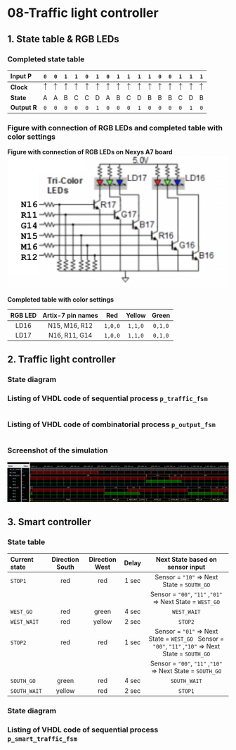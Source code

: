 # 08-Traffic light controller

## 1. State table & RGB LEDs

### Completed state table

| **Input P** | `0` | `0` | `1` | `1` | `0` | `1` | `0` | `1` | `1` | `1` | `1` | `0` | `0` | `1` | `1` | `1` |
| :-- | :-: | :-: | :-: | :-: | :-: | :-: | :-: | :-: | :-: | :-: | :-: | :-: | :-: | :-: | :-: | :-: |
| **Clock** | ![rising](Images/eq_uparrow.png) | ![rising](Images/eq_uparrow.png) | ![rising](Images/eq_uparrow.png) | ![rising](Images/eq_uparrow.png) | ![rising](Images/eq_uparrow.png) | ![rising](Images/eq_uparrow.png) | ![rising](Images/eq_uparrow.png) | ![rising](Images/eq_uparrow.png) | ![rising](Images/eq_uparrow.png) | ![rising](Images/eq_uparrow.png) | ![rising](Images/eq_uparrow.png) | ![rising](Images/eq_uparrow.png) | ![rising](Images/eq_uparrow.png) | ![rising](Images/eq_uparrow.png) | ![rising](Images/eq_uparrow.png) | ![rising](Images/eq_uparrow.png) |
| **State** | A | A | B | C | C | D | A | B | C | D | B | B | B | C | D | B |
| **Output R** | `0` | `0` | `0` | `0` | `0` | `1` | `0` | `0` | `0` | `1` | `0` | `0` | `0` | `0` | `1` | `0` |

### Figure with connection of RGB LEDs  and completed table with color settings

**Figure with connection of RGB LEDs on Nexys A7 board**
![](Images/schem.png)

**Completed table with color settings**

| **RGB LED** | **Artix-7 pin names** | **Red** | **Yellow** | **Green** |
| :-: | :-: | :-: | :-: | :-: |
| LD16 | N15, M16, R12 | `1,0,0` | `1,1,0` | `0,1,0` |
| LD17 | N16, R11, G14 | `1,0,0` | `1,1,0` | `0,1,0` |

## 2. Traffic light controller
### State diagram
### Listing of VHDL code of sequential process `p_traffic_fsm`
```vhdl
```
### Listing of VHDL code of combinatorial process `p_output_fsm`
```vhdl
```
### Screenshot of the simulation
![](Images/waves.png)
## 3. Smart controller
### State table
| **Current state** | **Direction South** | **Direction West** | **Delay** | **Next State based on sensor input** |
| :-- | :-: | :-: | :-: | :-: |
| `STOP1`      | red    | red | 1 sec | Sensor = `"10"` => Next State = `SOUTH_GO`|
|||||Sensor = `"00"`, `"11"` ,`"01"` => Next State = `WEST_GO`|
| `WEST_GO`    | red    | green | 4 sec | `WEST_WAIT` |
| `WEST_WAIT`  | red    | yellow | 2 sec | `STOP2` |
| `STOP2`      | red    | red | 1 sec | Sensor = `"01"` => Next State = `WEST_GO`               &nbsp;                    Sensor = `"00"`, `"11"` ,`"10"` => Next State = `SOUTH_GO` |
|||||Sensor = `"00"`, `"11"` ,`"10"` => Next State = `SOUTH_GO`|
| `SOUTH_GO`   | green  | red | 4 sec | `SOUTH_WAIT` |
| `SOUTH_WAIT` | yellow | red | 2 sec | `STOP1` |
### State diagram
### Listing of VHDL code of sequential process `p_smart_traffic_fsm`
```vhdl
```
